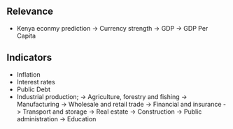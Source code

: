 ## Relevance

- Kenya econmy prediction
 -> Currency strength
 -> GDP
 -> GDP Per Capita


## Indicators

- Inflation
- Interest rates
- Public Debt
- Industrial production;
  -> Agriculture, forestry and fishing
  -> Manufacturing
  -> Wholesale and retail trade
  -> Financial and insurance
  -> Transport and storage
  -> Real estate
  -> Construction
  -> Public administration
  -> Education
